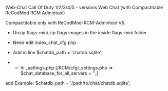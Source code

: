 Web-Chat Call Of Duty 1/2/3/4/5 - versions
Web Chat (with Compactitable ReCodMod RCM Admintool)

Compactitable only with ReCodMod-RCM-Admintool V5.

- Unzip flags-mini.zip flags images in the inside flags-mini folder  

- Need edit index_chat_cfg.php

- Add in line $chatdb_path = 'chatdb.sqlite';

- - In _settings.php [/RCM/cfg/_settings.php => $chat_database_for_all_servers = '';] 

add Example: $chatdb_path = '/path/to/chat/chatdb.sqlite';
